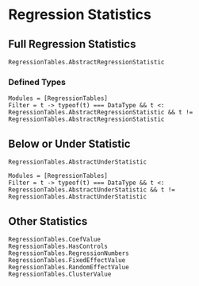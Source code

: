 # Regression Statistics

## Full Regression Statistics

```@docs
RegressionTables.AbstractRegressionStatistic
```

### Defined Types

```@autodocs
Modules = [RegressionTables]
Filter = t -> typeof(t) === DataType && t <: RegressionTables.AbstractRegressionStatistic && t != RegressionTables.AbstractRegressionStatistic
```

## Below or Under Statistic

```@docs
RegressionTables.AbstractUnderStatistic
```

```@autodocs
Modules = [RegressionTables]
Filter = t -> typeof(t) === DataType && t <: RegressionTables.AbstractUnderStatistic && t != RegressionTables.AbstractUnderStatistic
```

## Other Statistics

```@docs
RegressionTables.CoefValue
RegressionTables.HasControls
RegressionTables.RegressionNumbers
RegressionTables.FixedEffectValue
RegressionTables.RandomEffectValue
RegressionTables.ClusterValue
```